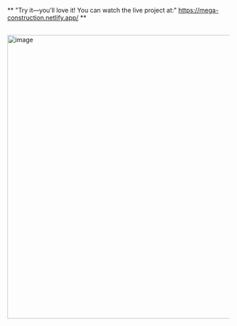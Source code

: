 **  "Try it—you'll love it! You can watch the live project at:"     https://mega-construction.netlify.app/
**
<br/><br/>

<img width="1366" height="643" alt="image" src="https://github.com/user-attachments/assets/2d24510d-f3de-4146-9e98-dbb3ce383d62" />

